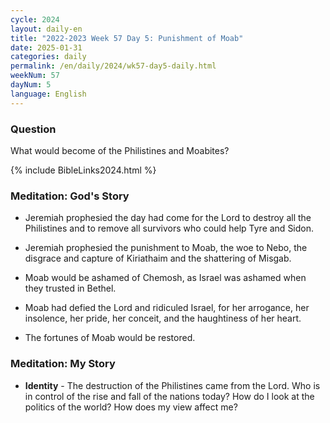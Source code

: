 ```yaml
---
cycle: 2024
layout: daily-en
title: "2022-2023 Week 57 Day 5: Punishment of Moab"
date: 2025-01-31
categories: daily
permalink: /en/daily/2024/wk57-day5-daily.html
weekNum: 57
dayNum: 5
language: English
---
```


### Question     
What would become of the Philistines and Moabites?
  
{% include BibleLinks2024.html %}

### Meditation: God's Story   
+ Jeremiah prophesied the day had come for the Lord to destroy all the Philistines and to remove all survivors who could help Tyre and Sidon. 

+ Jeremiah prophesied the punishment to Moab, the woe to Nebo, the disgrace and capture of Kiriathaim and the shattering of Misgab. 

+ Moab would be ashamed of Chemosh, as Israel was ashamed when they trusted in Bethel. 

+ Moab had defied the Lord and ridiculed Israel, for her arrogance, her insolence, her pride, her conceit, and the haughtiness of her heart. 

+ The fortunes of Moab would be restored. 

### Meditation: My Story   
+ **Identity** - The destruction of the Philistines came from the Lord. Who is in control of the rise and fall of the nations today? How do I look at the politics of the world? How does my view affect me? 
